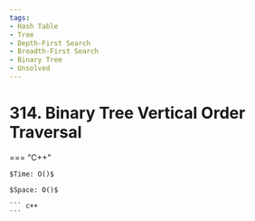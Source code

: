 ```yaml
---
tags:
- Hash Table
- Tree
- Depth-First Search
- Breadth-First Search
- Binary Tree
- Unsolved
---
```



# 314. Binary Tree Vertical Order Traversal

=== "C++"

    $Time: O()$

    $Space: O()$

    ``` c++
    ```